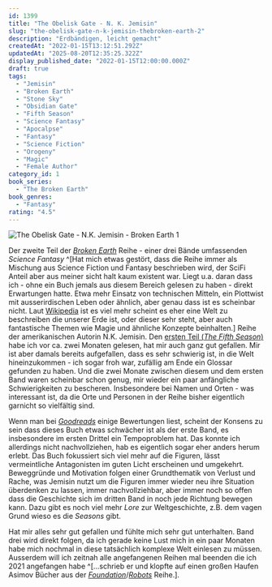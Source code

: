 ```yaml
---
id: 1399
title: "The Obelisk Gate - N. K. Jemisin"
slug: "the-obelisk-gate-n-k-jemisin-thebroken-earth-2"
description: "Erdbändigen, leicht gemacht"
createdAt: "2022-01-15T13:12:51.292Z"
updatedAt: "2025-08-20T12:35:25.322Z"
display_published_date: "2022-01-15T12:00:00.000Z"
draft: true
tags:
  - "Jemisin"
  - "Broken Earth"
  - "Stone Sky"
  - "Obsidian Gate"
  - "Fifth Season"
  - "Science Fantasy"
  - "Apocalpse"
  - "Fantasy"
  - "Science Fiction"
  - "Orogeny"
  - "Magic"
  - "Female Author"
category_id: 1
book_series:
  - "The Broken Earth"
book_genres:
  - "Fantasy"
rating: "4.5"
---
```




![The Obelisk Gate - N.K. Jemisin - Broken Earth 1](https://res.cloudinary.com/dlsll9dkn/image/upload/v1642248643/photo_2022_01_15_13_10_20_04df8d2d60.jpg)

Der zweite Teil der [*Broken Earth*](https://www.flore.nz/series/the-broken-earth) Reihe - einer drei Bände umfassenden *Science Fantasy* ^[Hat mich etwas gestört, dass die Reihe immer als Mischung aus Science Fiction und Fantasy beschrieben wird, der SciFi Anteil aber aus meiner sicht halt kaum existent war. Liegt u.a. daran dass ich - ohne ein Buch jemals aus diesem Bereich gelesen zu haben - direkt Erwartungen hatte. Etwa mehr Einsatz von technischen Mitteln, ein Plottwist mit ausserirdischen Leben oder ähnlich, aber genau dass ist es scheinbar nicht. Laut [Wikipedia](https://de.wikipedia.org/wiki/Science_Fantasy) ist es viel mehr scheint es eher eine Welt zu beschreiben die unserer Erde ist, oder dieser sehr steht, aber auch fantastische Themen wie Magie und ähnliche Konzepte beinhalten.] Reihe der amerikanischen Autorin N.K. Jemisin. Den [ersten Teil (*The Fifth Season*)](https://www.flore.nz/blog/the-fifth-season-n-k-jemisin-the-broken-earth-1/) habe ich vor ca. zwei Monaten gelesen, hat mir auch ganz gut gefallen. Mir ist aber damals bereits aufgefallen, dass es sehr schwierig ist, in die Welt hineinzukommen - ich sogar froh war, zufällig am Ende ein Glossar gefunden zu haben. Und die zwei Monate zwischen diesem und dem ersten Band waren scheinbar schon genug, mir wieder ein paar anfängliche Schwierigkeiten zu bescheren. Insbesondere bei Namen und Orten - was interessant ist, da die Orte und Personen in der Reihe bisher eigentlich garnicht so vielfältig sind. 

Wenn man bei *[Goodreads](https://www.goodreads.com/book/show/26228034-the-obelisk-gate)* einige Bewertungen liest, scheint der Konsens zu sein dass dieses Buch etwas schwächer ist als der erste Band, es insbesondere im ersten Drittel ein Tempoproblem hat. Das konnte ich allerdings nicht nachvollziehen, hab es eigentlich sogar eher anders herum erlebt. Das Buch fokussiert sich viel mehr auf die Figuren, lässt vermeintliche Antagonisten im guten Licht erscheinen und umgekehrt. Beweggründe und Motivation folgen einer Grundthematik von Verlust und Rache, was Jemisin nutzt um die Figuren immer wieder neu ihre Situation überdenken zu lassen, immer nachvollziehbar, aber immer noch so offen dass die Geschichte sich im dritten Band in noch jede Richtung bewegen kann. Dazu gibt es noch viel mehr *Lore* zur Weltgeschichte, z.B. dem vagen Grund wieso es die *Seasons* gibt.

Hat mir alles sehr gut gefallen und fühlte mich sehr gut unterhalten. Band drei wird direkt folgen, da ich gerade keine Lust mich in ein paar Monaten habe mich nochmal in diese tatsächlich komplexe Welt einlesen zu müssen. Ausserdem will ich zeitnah alle angefangenen Reihen mal beenden die ich 2021 angefangen habe ^[...schrieb er und klopfte auf einen großen Haufen Asimov Bücher aus der [*Foundation*](https://www.flore.nz/series/foundation)/[*Robots*](https://www.flore.nz/series/robots) Reihe.]. 


